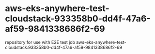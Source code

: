 # aws-eks-anywhere-test-cloudstack-933358b0-dd4f-47a6-af59-9841338686f2-69
repository for use with E2E test job aws-eks-anywhere-test-cloudstack:933358b0-dd4f-47a6-af59-9841338686f2-69
